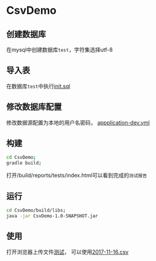 # CsvDemo

## 创建数据库
在mysql中创建数据库`test`，字符集选择utf-8

## 导入表
在数据库`test`中执行[init.sql](https://github.com/PasseRR/CsvDemo/blob/master/sql/init.sql)

## 修改数据库配置
修改数据源配置为本地的用户名密码，
[appplication-dev.yml](https://github.com/PasseRR/CsvDemo/blob/master/src/main/resources/application-dev.yml)

## 构建
```bash
cd CsvDemo;
gradle build;
```
打开/build/reports/tests/index.html可以看到完成的`测试报告`


## 运行
```bash
cd CsvDemo/build/libs;
java -jar CsvDemo-1.0-SNAPSHOT.jar
```

## 使用
打开浏览器上传文件[测试](http://localhost:8080)，
可以使用[2017-11-16.csv](https://github.com/PasseRR/CsvDemo/blob/master/src/test/resources/2017-11-16.csv)